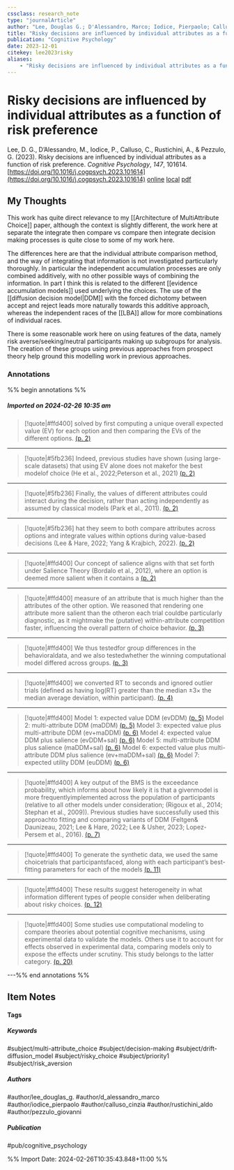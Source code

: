 ```yaml
---
cssclass: research_note
type: "journalArticle"
author: "Lee, Douglas G.; D'Alessandro, Marco; Iodice, Pierpaolo; Calluso, Cinzia; Rustichini, Aldo; Pezzulo, Giovanni"
title: "Risky decisions are influenced by individual attributes as a function of risk preference"
publication: "Cognitive Psychology"
date: 2023-12-01
citekey: lee2023risky
aliases: 
    - "Risky decisions are influenced by individual attributes as a function of risk preference"
---
```


# Risky decisions are influenced by individual attributes as a function of risk preference

Lee, D. G., D’Alessandro, M., Iodice, P., Calluso, C., Rustichini, A., & Pezzulo, G. (2023). Risky decisions are influenced by individual attributes as a function of risk preference. _Cognitive Psychology_, _147_, 101614. [https://doi.org/10.1016/j.cogpsych.2023.101614](https://doi.org/10.1016/j.cogpsych.2023.101614)
[online](http://zotero.org/users/local/kZl3QdXV/items/Q22H5MRJ) [local](zotero://select/library/items/Q22H5MRJ) [pdf](file:///home/gjc216/Zotero/storage/HQ7RTD72/1-s2.0-S0010028523000725-main.pdf)
 


## My Thoughts

This work has quite direct relevance to my [[Architecture of MultiAttribute Choice]] paper, although the context is slightly different, the work here at separate the integrate then compare vs compare then integrate decision making processes is quite close to some of my work here.

 The differences here are that the individual attribute comparison method, and the way of integrating that information is not investigated particularly thoroughly. In particular the independent accumulation processes are only combined additively, with no other possible ways of combining the information.
In part I think this is related to the different [[evidence accumulation models]] used underlying the choices. The use of the [[diffusion decision model|DDM]] with the forced dichotomy between accept and reject leads more naturally towards this additive approach, whereas the independent races of the [[LBA]] allow for more combinations of individual races.

There is some reasonable work here on using features of the data, namely risk averse/seeking/neutral participants making up subgroups for analysis. The creation of these groups using previous approaches from prospect theory help ground this modelling work in previous approaches.
### Annotations

%% begin annotations %%

##### Imported on 2024-02-26 10:35 am
>[!quote|#ffd400]
>solved by first computing a unique overall expected value (EV) for each option and then comparing the EVs of the different options. [(p. 2)](zotero://open-pdf/library/items/HQ7RTD72?page=2&annotation=TPGDR4ET)

---
>[!quote|#5fb236]
>Indeed, previous studies have shown (using large-scale datasets) that using EV alone does not makefor the best modelof choice (He et al., 2022;Peterson et al., 2021) [(p. 2)](zotero://open-pdf/library/items/HQ7RTD72?page=2&annotation=3XTYEGBJ)

---
>[!quote|#5fb236]
>Finally, the values of different attributes could interact during the decision, rather than acting independently as assumed by classical models (Park et al., 2011). [(p. 2)](zotero://open-pdf/library/items/HQ7RTD72?page=2&annotation=XUMN77C9)

---
>[!quote|#5fb236]
>hat they seem to both compare attributes across options and integrate values within options during value-based decisions (Lee & Hare, 2022; Yang & Krajbich, 2022). [(p. 2)](zotero://open-pdf/library/items/HQ7RTD72?page=2&annotation=9JXH8CQW)

---
>[!quote|#ffd400]
>Our concept of salience aligns with that set forth under Salience Theory (Bordalo et al., 2012), where an option is deemed more salient when it contains a [(p. 2)](zotero://open-pdf/library/items/HQ7RTD72?page=2&annotation=X59R53YW)

---
>[!quote|#ffd400]
>measure of an attribute that is much higher than the attributes of the other option. We reasoned that rendering one attribute more salient than the otheron each trial couldbe particularly diagnostic, as it mightmake the (putative) within-attribute competition faster, influencing the overall pattern of choice behavior. [(p. 3)](zotero://open-pdf/library/items/HQ7RTD72?page=3&annotation=WDHFBM5X)

---
>[!quote|#ffd400]
>We thus testedfor group differences in the behavioraldata, and we also testedwhether the winning computational model differed across groups. [(p. 3)](zotero://open-pdf/library/items/HQ7RTD72?page=3&annotation=UBF8HJPT)

---
>[!quote|#ffd400]
>we converted RT to seconds and ignored outlier trials (defined as having log(RT) greater than the median ±3× the median average deviation, within participant). [(p. 4)](zotero://open-pdf/library/items/HQ7RTD72?page=4&annotation=WR59E8XT)

---
>[!quote|#ffd400]
>Model 1: expected value DDM (evDDM) [(p. 5)](zotero://open-pdf/library/items/HQ7RTD72?page=5&annotation=GFVWHLJM)
>Model 2: multi-attribute DDM (maDDM) [(p. 5)](zotero://open-pdf/library/items/HQ7RTD72?page=5&annotation=2JET5NXF)
>Model 3: expected value plus multi-attribute DDM (ev+maDDM) [(p. 6)](zotero://open-pdf/library/items/HQ7RTD72?page=6&annotation=GKV9U5PZ)
>Model 4: expected value DDM plus salience (evDDM+sal) [(p. 6)](zotero://open-pdf/library/items/HQ7RTD72?page=6&annotation=7DHC4AUH)
>Model 5: multi-attribute DDM plus salience (maDDM+sal) [(p. 6)](zotero://open-pdf/library/items/HQ7RTD72?page=6&annotation=2YM5G5LE)
>Model 6: expected value plus multi-attribute DDM plus salience (ev+maDDM+sal) [(p. 6)](zotero://open-pdf/library/items/HQ7RTD72?page=6&annotation=NC9MMD2V)
>Model 7: expected utility DDM (euDDM) [(p. 6)](zotero://open-pdf/library/items/HQ7RTD72?page=6&annotation=TUU2ATR8)

---
>[!quote|#ffd400]
>A key output of the BMS is the exceedance probability, which informs about how likely it is that a givenmodel is more frequentlyimplemented across the population of participants (relative to all other models under consideration; (Rigoux et al., 2014; Stephan et al., 2009)). Previous studies have successfully used this approachto fitting and comparing variants of DDM (Feltgen& Daunizeau, 2021; Lee & Hare, 2022; Lee & Usher, 2023; Lopez-Persem et al., 2016). [(p. 7)](zotero://open-pdf/library/items/HQ7RTD72?page=7&annotation=U99S6VJG)

---
>[!quote|#ffd400]
>To generate the synthetic data, we used the same choicetrials that participantsfaced, along with each participant’s best-fitting parameters for each of the models [(p. 11)](zotero://open-pdf/library/items/HQ7RTD72?page=11&annotation=AUBR4322)

---
>[!quote|#ffd400]
>These results suggest heterogeneity in what information different types of people consider when deliberating about risky choices. [(p. 12)](zotero://open-pdf/library/items/HQ7RTD72?page=12&annotation=EGGLIP8Z)

---
>[!quote|#ffd400]
>Some studies use computational modeling to compare theories about potential cognitive mechanisms, using experimental data to validate the models. Others use it to account for effects observed in experimental data, comparing models only to expose the effects under scrutiny. This study belongs to the latter category. [(p. 20)](zotero://open-pdf/library/items/HQ7RTD72?page=20&annotation=MUGR3QZS)

---%% end annotations %%

## Item Notes

#### Tags

##### Keywords

#subject/multi-attribute_choice #subject/decision-making #subject/drift-diffusion_model #subject/risky_choice #subject/priority1 #subject/risk_aversion

##### Authors

#author/lee_douglas_g. #author/d_alessandro_marco #author/iodice_pierpaolo #author/calluso_cinzia #author/rustichini_aldo #author/pezzulo_giovanni

##### Publication

#pub/cognitive_psychology


%% Import Date: 2024-02-26T10:35:43.848+11:00 %%
